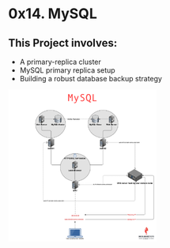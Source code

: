 # 0x14. MySQL
## This Project involves:
* A primary-replica cluster
* MySQL primary replica setup
* Building a robust database backup strategy

<img
  src="0x14-mysql.png"
  alt="Alt text"
  title="Optional title"
  style="display: inline-block; margin: 0 auto; max-width: 300px">
